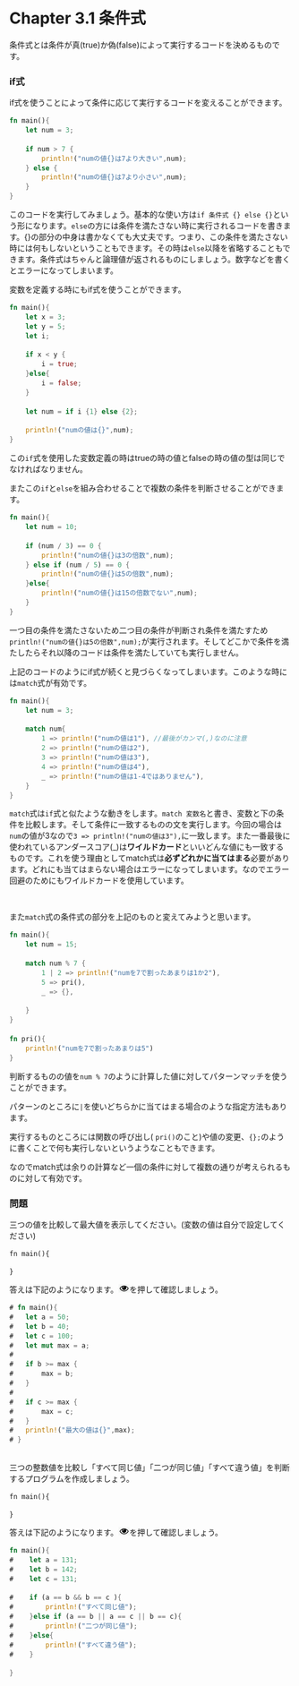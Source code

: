 # Chapter 3.1 条件式

条件式とは条件が真(true)か偽(false)によって実行するコードを決めるものです。

### if式
if式を使うことによって条件に応じて実行するコードを変えることができます。
```rust
fn main(){
    let num = 3;

    if num > 7 {
        println!("numの値{}は7より大きい",num);
    } else {
        println!("numの値{}は7より小さい",num);
    }
}
```
このコードを実行してみましょう。基本的な使い方は`if 条件式 {} else {}`という形になります。`else`の方には条件を満たさない時に実行されるコードを書きます。{}の部分の中身は書かなくても大丈夫です。つまり、この条件を満たさない時には何もしないということもできます。その時は`else`以降を省略することもできます。条件式はちゃんと論理値が返されるものにしましょう。数字などを書くとエラーになってしまいます。

変数を定義する時にもif式を使うことができます。
```rust
fn main(){
    let x = 3;
    let y = 5;
    let i;

    if x < y {
        i = true;
    }else{
        i = false;
    }

    let num = if i {1} else {2};

    println!("numの値は{}",num);
}
```
この`if`式を使用した変数定義の時はtrueの時の値とfalseの時の値の型は同じでなければなりません。

またこの`if`と`else`を組み合わせることで複数の条件を判断させることができます。

```rust
fn main(){
    let num = 10;

    if (num / 3) == 0 {
        println!("numの値{}は3の倍数",num);
    } else if (num / 5) == 0 {
        println!("numの値{}は5の倍数",num);
    }else{
        println!("numの値{}は15の倍数でない",num);
    }
}
```
一つ目の条件を満たさないため二つ目の条件が判断され条件を満たすため`println!("numの値{}は5の倍数",num);`が実行されます。そしてどこかで条件を満たしたらそれ以降のコードは条件を満たしていても実行しません。

上記のコードのようにif式が続くと見づらくなってしまいます。このような時には`match`式が有効です。
```rust
fn main(){
    let num = 3;

    match num{
        1 => println!("numの値は1"), //最後がカンマ(,)なのに注意
        2 => println!("numの値は2"),
        3 => println!("numの値は3"),
        4 => println!("numの値は4"),
        _ => println!("numの値は1-4ではありません"),
    }
}
```
`match`式は`if`式と似たような動きをします。`match 変数名`と書き、変数と下の条件を比較します。そして条件に一致するものの文を実行します。今回の場合は`num`の値が3なので`3 => println!("numの値は3"),`に一致します。また一番最後に使われているアンダースコア(_)は**ワイルドカード**といいどんな値にも一致するものです。これを使う理由としてmatch式は**必ずどれかに当てはまる**必要があります。どれにも当てはまらない場合はエラーになってしまいます。なのでエラー回避のためにもワイルドカードを使用しています。

<br>

また`match`式の条件式の部分を上記のものと変えてみようと思います。
```rust
fn main(){
    let num = 15;

    match num % 7 {
        1 | 2 => println!("numを7で割ったあまりは1か2"),
        5 => pri(),
        _ => {},

    }
}

fn pri(){
    println!("numを7で割ったあまりは5")
}
```
判断するものの値を`num % 7`のように計算した値に対してパターンマッチを使うことができます。

パターンのところに`|`を使いどちらかに当てはまる場合のような指定方法もあります。

実行するものところには関数の呼び出し( `pri()`のこと)や値の変更、`{};`のように書くことで何も実行しないというようなこともできます。

なのでmatch式は余りの計算など一個の条件に対して複数の通りが考えられるものに対して有効です。

### 問題　

三つの値を比較して最大値を表示してください。(変数の値は自分で設定してください)
```rust,editable
fn main(){

}
```
答えは下記のようになります。![表示](../img/%E8%A1%A8%E7%A4%BA.png)を押して確認しましょう。
```rust
# fn main(){
#   let a = 50;
#   let b = 40;
#   let c = 100;
#   let mut max = a;  
#   
#   if b >= max {
#       max = b;    
#   }
# 
#   if c >= max {
#       max = c;
#   }
#   println!("最大の値は{}",max);
# }



```

三つの整数値を比較し「すべて同じ値」「二つが同じ値」「すべて違う値」を判断するプログラムを作成しましょう。
```rust,editable
fn main(){

}
```
答えは下記のようになります。![表示](../img/%E8%A1%A8%E7%A4%BA.png)を押して確認しましょう。
```rust
fn main(){
#    let a = 131;
#    let b = 142;
#    let c = 131;

#    if (a == b && b == c ){
#        println!("すべて同じ値");
#    }else if (a == b || a == c || b == c){
#        println!("二つが同じ値");
#    }else{
#        println!("すべて違う値");
#    }

}
```